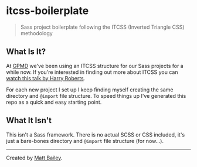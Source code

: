 # itcss-boilerplate

> Sass project boilerplate following the ITCSS (Inverted Triangle CSS) methodology

## What Is It?

At [GPMD](http://www.gpmd.co.uk/) we've been using an ITCSS structure for our Sass projects for a while now. If you're interested in finding out more about ITCSS you can [watch this talk by Harry Roberts](http://youtu.be/1OKZOV-iLj4).

For each new project I set up I keep finding myself creating the same directory and `@import` file structure. To speed things up I've generated this repo as a quick and easy starting point.

## What It Isn't

This isn't a Sass framework. There is no actual SCSS or CSS included, it's just a bare-bones directory and `@import` file structure (for now...).

---

Created by [Matt Bailey](http://mattbailey.io/).
